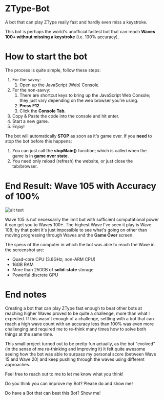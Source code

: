 # ZType-Bot
A bot that can play ZType really fast and hardly even miss a keystroke.

This bot is perhaps the world's unofficial fastest bot that can reach **Waves 100+ without missing a keystroke** (i.e. 100% accuracy).

# How to start the bot

The process is quite simple, follow these steps:
1. For the savvy: 
	1. Open up the JavaScript (Web) Console.
2. For the non-savvy:
	1. There are shortcut keys to bring up the JavaScript Web Console; they just vary depending on the web browser you're using.
	2. **Press F12**
	3. Click the **Console Tab**. 
3. Copy & Paste the code into the console and hit enter.
4. Start a new game.
5. Enjoy!

The bot will automatically **STOP** as soon as it's game over.  If you __need__ to stop the bot before this happens:
1. You can just call the __stopMain()__ function; which is called when the game is in __game over state__.
2. You need only reload (refresh) the website, or just close the tab/browser.

# End Result: Wave 105 with Accuracy of 100%

![alt text](https://github.com/konoha71/Basic-Ray-Tracing/blob/master/Screenshot_raytracing_4K.png)

Wave 105 is not necessarily the limit but with sufficient computational power it can get you to Waves 100+.  The highest Wave I've seen it play is Wave 108; by that point it's just impossible to see what's going on other than moving progressing through Waves and the __Game Over__ screen.

The specs of the computer in which the bot was able to reach the Wave in the screenshot are:
* Quad-core CPU (3.6GHz; non-ARM CPU)
* 16GB RAM
* More than 250GB of __solid-state__ storage
* Powerful discrete GPU

# End notes

Creating a bot that can play ZType fast enough to beat other bots at reaching higher Waves proved to be quite a challenge, more than what I expected.  If this wasn't enough of a challenge, settling with a bot that can reach a high wave count with an accuracy less than 100% was even more challenging and required me to re-think many times how to solve both things at the same time.

This small project turned out to be pretty fun actually, as the bot "evolved" (in the sense of me re-thinking and improving it) it felt quite awesome seeing how the bot was able to surpass my personal score (between Wave 15 and Wave 20) and keep pushing through the waves using different approaches.

Feel free to reach out to me to let me know what you think!

Do you think you can improve my Bot? Please do and show me!

Do have a Bot that can beat this Bot? Show me!

